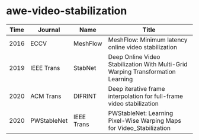 # awe-video-stabilization

| Time | Journal | Name | Title
|------|---------|------|------------------------------------------------------|
| 2016 | ECCV | MeshFlow | MeshFlow: Minimum latency online video stabilization |
| 2019 | IEEE Trans | StabNet |  Deep Online Video Stabilization With Multi-Grid Warping Transformation Learning |
| 2020 | ACM Trans | DIFRINT | Deep iterative frame interpolation for full-frame video stabilization |
| 2020 | PWStableNet | IEEE Trans | PWStableNet: Learning Pixel-Wise Warping Maps for Video_Stabilization |
